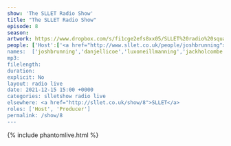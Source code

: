 ```yaml
---
show: 'The SLLET Radio Show'
title: "The SLLET Radio Show"
episode: 8
season: 
artwork: https://www.dropbox.com/s/fi1cge2efs8xx05/SLLET%20radio%20square.png?raw=1
people: ['Host':['<a href="http://www.sllet.co.uk/people/joshbrunning">Josh Brunning</a>', '<a href="http://www.sllet.co.uk/people/danjellicoe">Dan Jellicoe</a>'], 'Guests': ['<a href="http://www.sllet.co.uk/people/jackholcombe">Jack Holcombe</a>','<a href="http://www.sllet.co.uk/people/luxoneillmanning">Lux O'Neill-Manning</a>']]
names:  ['joshbrunning','danjellicoe','luxoneillmanning','jackholcombe']
mp3: 
filelength: 
duration: 
explicit: No
layout: radio live
date: 2021-12-15 15:00 +0000
categories: slletshow radio live
elsewhere: <a href="http://sllet.co.uk/show/8">SLLET</a>
roles: ['Host', 'Producer']
permalink: /show/8
---
```


{% include phantomlive.html %}
